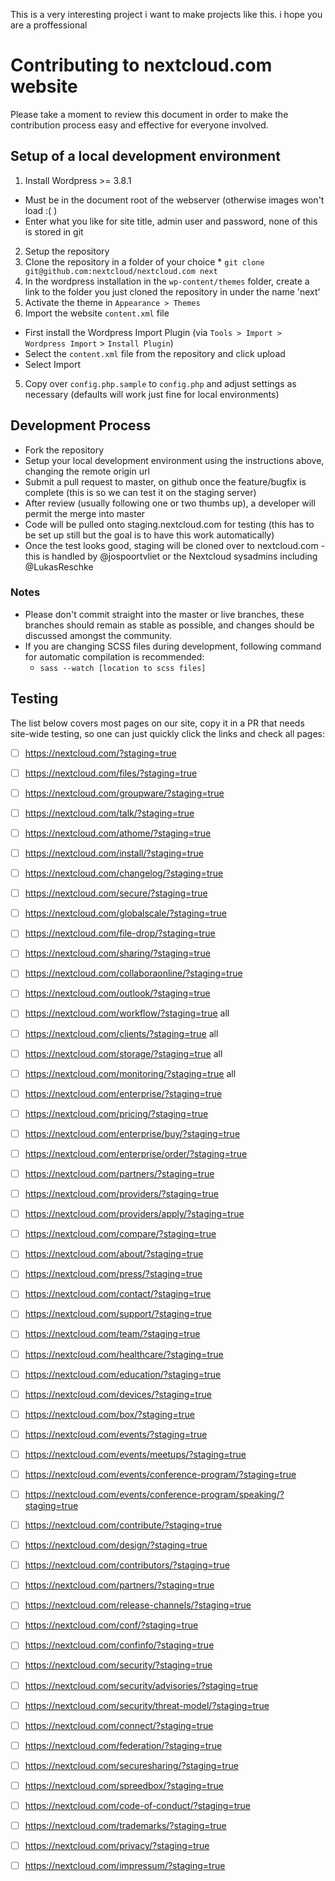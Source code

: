 This is a very interesting project i want to make projects like this. i hope you are a proffessional

# Contributing to nextcloud.com website

Please take a moment to review this document in order to make the contribution
process easy and effective for everyone involved.

## Setup of a local development environment

1. Install Wordpress >= 3.8.1
  * Must be in the document root of the webserver (otherwise images won't load :( )
  * Enter what you like for site title, admin user and password, none of this is stored in git
2. Setup the repository
  1. Clone the repository in a folder of your choice
    * `git clone git@github.com:nextcloud/nextcloud.com next`
  2. In the wordpress installation in the `wp-content/themes` folder, create a link to the folder you just cloned the repository in under the name 'next'
3. Activate the theme in `Appearance > Themes`
4. Import the website `content.xml` file
  * First install the Wordpress Import Plugin (via `Tools > Import > Wordpress Import` > `Install Plugin`)
  * Select the `content.xml` file from the repository and click upload
  * Select Import
5. Copy over `config.php.sample` to `config.php` and adjust settings as necessary (defaults will work just fine for local environments)

## Development Process

* Fork the repository
* Setup your local development environment using the instructions above, changing the remote origin url
* Submit a pull request to master, on github once the feature/bugfix is complete (this is so we can test it on the staging server)
* After review (usually following one or two thumbs up), a developer will permit the merge into master
* Code will be pulled onto staging.nextcloud.com for testing (this has to be set up still but the goal is to have this work automatically)
* Once the test looks good, staging will be cloned over to nextcloud.com - this is handled by @jospoortvliet or the Nextcloud sysadmins including @LukasReschke

### Notes

* Please don't commit straight into the master or live branches, these branches should remain as stable as possible, and changes should be discussed amongst the community.
* If you are changing SCSS files during development, following command for automatic compilation is recommended:
  * `sass --watch [location to scss files]`
  
## Testing
The list below covers most pages on our site, copy it in a PR that needs site-wide testing, so one can just quickly click the links and check all pages:

- [ ] https://nextcloud.com/?staging=true
- [ ] https://nextcloud.com/files/?staging=true
- [ ] https://nextcloud.com/groupware/?staging=true
- [ ] https://nextcloud.com/talk/?staging=true
- [ ] https://nextcloud.com/athome/?staging=true
- [ ] https://nextcloud.com/install/?staging=true
- [ ] https://nextcloud.com/changelog/?staging=true
- [ ] https://nextcloud.com/secure/?staging=true
- [ ] https://nextcloud.com/globalscale/?staging=true
- [ ] https://nextcloud.com/file-drop/?staging=true
- [ ] https://nextcloud.com/sharing/?staging=true
- [ ] https://nextcloud.com/collaboraonline/?staging=true
- [ ] https://nextcloud.com/outlook/?staging=true
- [ ] https://nextcloud.com/workflow/?staging=true all
- [ ] https://nextcloud.com/clients/?staging=true all
- [ ] https://nextcloud.com/storage/?staging=true all
- [ ] https://nextcloud.com/monitoring/?staging=true all
- [ ] https://nextcloud.com/enterprise/?staging=true
- [ ] https://nextcloud.com/pricing/?staging=true
- [ ] https://nextcloud.com/enterprise/buy/?staging=true
- [ ] https://nextcloud.com/enterprise/order/?staging=true
- [ ] https://nextcloud.com/partners/?staging=true
- [ ] https://nextcloud.com/providers/?staging=true
- [ ] https://nextcloud.com/providers/apply/?staging=true
- [ ] https://nextcloud.com/compare/?staging=true
- [ ] https://nextcloud.com/about/?staging=true
- [ ] https://nextcloud.com/press/?staging=true
- [ ] https://nextcloud.com/contact/?staging=true
- [ ] https://nextcloud.com/support/?staging=true
- [ ] https://nextcloud.com/team/?staging=true
- [ ] https://nextcloud.com/healthcare/?staging=true
- [ ] https://nextcloud.com/education/?staging=true
- [ ] https://nextcloud.com/devices/?staging=true
- [ ] https://nextcloud.com/box/?staging=true
- [ ] https://nextcloud.com/events/?staging=true
- [ ] https://nextcloud.com/events/meetups/?staging=true
- [ ] https://nextcloud.com/events/conference-program/?staging=true
- [ ] https://nextcloud.com/events/conference-program/speaking/?staging=true
- [ ] https://nextcloud.com/contribute/?staging=true
- [ ] https://nextcloud.com/design/?staging=true
- [ ] https://nextcloud.com/contributors/?staging=true
- [ ] https://nextcloud.com/partners/?staging=true
- [ ] https://nextcloud.com/release-channels/?staging=true
- [ ] https://nextcloud.com/conf/?staging=true
- [ ] https://nextcloud.com/confinfo/?staging=true
- [ ] https://nextcloud.com/security/?staging=true
- [ ] https://nextcloud.com/security/advisories/?staging=true
- [ ] https://nextcloud.com/security/threat-model/?staging=true
- [ ] https://nextcloud.com/connect/?staging=true
- [ ] https://nextcloud.com/federation/?staging=true
- [ ] https://nextcloud.com/securesharing/?staging=true
- [ ] https://nextcloud.com/spreedbox/?staging=true
- [ ] https://nextcloud.com/code-of-conduct/?staging=true
- [ ] https://nextcloud.com/trademarks/?staging=true
- [ ] https://nextcloud.com/privacy/?staging=true
- [ ] https://nextcloud.com/impressum/?staging=true

